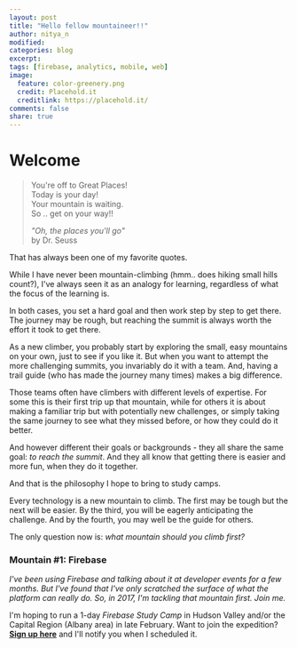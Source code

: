 ```yaml
---
layout: post
title: "Hello fellow mountaineer!!"
author: nitya_n
modified:
categories: blog
excerpt:
tags: [firebase, analytics, mobile, web]
image:
  feature: color-greenery.png
  credit: Placehold.it
  creditlink: https://placehold.it/
comments: false
share: true
---
```



# Welcome 

> You're off to Great Places! <br/>
> Today is your day! <br/>
> Your mountain is waiting.<br/>
> So .. get on your way!! <br/>
> 
>   _"Oh, the places you'll go"_  <br/>
>   by Dr. Seuss

That has always been one of my favorite quotes. 

While I have never been mountain-climbing (hmm.. does hiking small hills count?), I've always seen it as an analogy for learning, regardless of what the focus of the learning is.

In both cases, you set a hard goal and then work step by step to get there. The journey may be rough, but reaching the summit is always worth the effort it took to get there.

As a new climber, you probably start by exploring the small, easy mountains on your own, just to see if you like it. But when you want to attempt the more challenging summits, you invariably do it with a team. And, having a trail guide (who has made the journey many times) makes a big difference.

Those teams often have climbers with different levels of expertise. For some this is their first trip up that mountain, while for others it is about making a familiar trip but with potentially new challenges, or simply taking the same journey to see what they missed before, or how they could do it better. 

And however different their goals or backgrounds - they all share the same goal: _to reach the summit_. And they all know that getting there is easier and more fun, when they do it together.

And that is the philosophy I hope to bring to study camps. 

Every technology is a new mountain to climb. The first may be tough but the next will be easier. By the third, you will be eagerly anticipating the challenge. And by the fourth, you may well be the guide for others.

The only question now is: _what mountain should you climb first?_


### Mountain #1: Firebase

_I've been using Firebase and talking about it at developer events for a few months. But I've found that I've only scratched the surface of what the platform can really do. So, in 2017, I'm tackling that mountain first. Join me._

I'm hoping to run a 1-day _Firebase Study Camp_ in Hudson Valley and/or the Capital Region (Albany area) in late February. Want to join the expedition? 
[**Sign up here**](http://bit.ly/firebase-camp-2017) and I'll notify you when I scheduled it.

